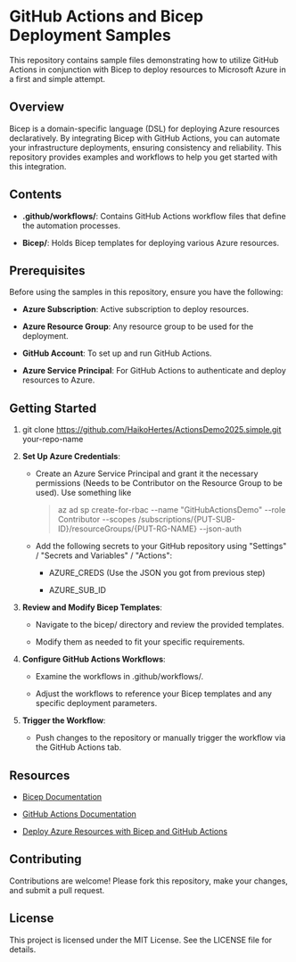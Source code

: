 GitHub Actions and Bicep Deployment Samples
===========================================

This repository contains sample files demonstrating how to utilize GitHub Actions in conjunction with Bicep to deploy resources to Microsoft Azure in a first and simple attempt.

Overview
--------

Bicep is a domain-specific language (DSL) for deploying Azure resources declaratively. By integrating Bicep with GitHub Actions, you can automate your infrastructure deployments, ensuring consistency and reliability. This repository provides examples and workflows to help you get started with this integration.

Contents
--------

*   **.github/workflows/**: Contains GitHub Actions workflow files that define the automation processes.
    
*   **Bicep/**: Holds Bicep templates for deploying various Azure resources.
    

Prerequisites
-------------

Before using the samples in this repository, ensure you have the following:

*   **Azure Subscription**: Active subscription to deploy resources.

*   **Azure Resource Group**: Any resource group to be used for the deployment.
    
*   **GitHub Account**: To set up and run GitHub Actions.
    
*   **Azure Service Principal**: For GitHub Actions to authenticate and deploy resources to Azure.
    

Getting Started
---------------

1.  git clone https://github.com/HaikoHertes/ActionsDemo2025.simple.git your-repo-name
    
2.  **Set Up Azure Credentials**:
    
    *   Create an Azure Service Principal and grant it the necessary permissions (Needs to be Contributor on the Resource Group to be used). Use something like
  
        > az ad sp create-for-rbac --name "GitHubActionsDemo" --role Contributor --scopes /subscriptions/{PUT-SUB-ID}/resourceGroups/{PUT-RG-NAME} --json-auth
        
    *   Add the following secrets to your GitHub repository using "Settings" / "Secrets and Variables" / "Actions":
        
        *   AZURE\_CREDS (Use the JSON you got from previous step)
            
        *   AZURE\_SUB\_ID
            
3.  **Review and Modify Bicep Templates**:
    
    *   Navigate to the bicep/ directory and review the provided templates.
        
    *   Modify them as needed to fit your specific requirements.
        
4.  **Configure GitHub Actions Workflows**:
    
    *   Examine the workflows in .github/workflows/.
        
    *   Adjust the workflows to reference your Bicep templates and any specific deployment parameters.
        
5.  **Trigger the Workflow**:
    
    *   Push changes to the repository or manually trigger the workflow via the GitHub Actions tab.
        

Resources
---------

*   [Bicep Documentation](https://docs.microsoft.com/azure/azure-resource-manager/bicep/)
    
*   [GitHub Actions Documentation](https://docs.github.com/actions)
    
*   [Deploy Azure Resources with Bicep and GitHub Actions](https://docs.microsoft.com/azure/azure-resource-manager/bicep/deploy-github-actions)
    

Contributing
------------

Contributions are welcome! Please fork this repository, make your changes, and submit a pull request.

License
-------

This project is licensed under the MIT License. See the LICENSE file for details.
